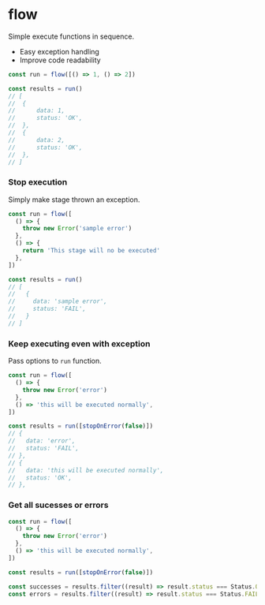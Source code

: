 # flow

Simple execute functions in sequence.

- Easy exception handling
- Improve code readability

```js
const run = flow([() => 1, () => 2])

const results = run()
// [
// 	{
// 		data: 1,
// 		status: 'OK',
// 	},
// 	{
// 		data: 2,
// 		status: 'OK',
// 	},
// ]
```

### Stop execution

Simply make stage thrown an exception.

```js
const run = flow([
  () => {
    throw new Error('sample error')
  },
  () => {
    return 'This stage will no be executed'
  },
])

const results = run()
// [
//   {
//     data: 'sample error',
//     status: 'FAIL',
//   }
// ]
```

### Keep executing even with exception

Pass options to `run` function.

```js
const run = flow([
  () => {
    throw new Error('error')
  },
  () => 'this will be executed normally',
])

const results = run([stopOnError(false)])
// {
//   data: 'error',
//   status: 'FAIL',
// },
// {
//   data: 'this will be executed normally',
//   status: 'OK',
// },
```

### Get all sucesses or errors

```js
const run = flow([
  () => {
    throw new Error('error')
  },
  () => 'this will be executed normally',
])

const results = run([stopOnError(false)])

const successes = results.filter((result) => result.status === Status.OK)
const errors = results.filter((result) => result.status === Status.FAIL)
```
